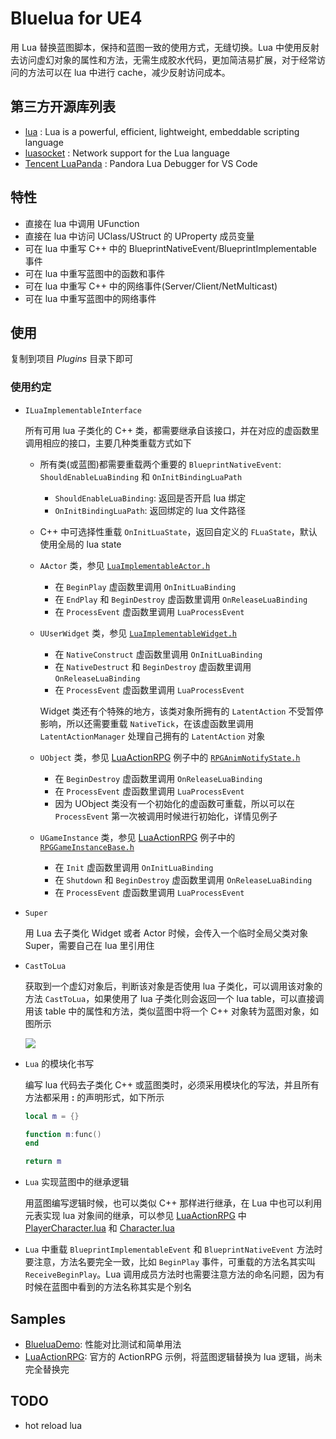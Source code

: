 # Bluelua for UE4 #

用 Lua 替换蓝图脚本，保持和蓝图一致的使用方式，无缝切换。Lua 中使用反射去访问虚幻对象的属性和方法，无需生成胶水代码，更加简洁易扩展，对于经常访问的方法可以在 lua 中进行 cache，减少反射访问成本。

## 第三方开源库列表 ##

* [lua](https://www.lua.org/) : Lua is a powerful, efficient, lightweight, embeddable scripting language
* [luasocket](https://github.com/diegonehab/luasocket) : Network support for the Lua language
* [Tencent LuaPanda](https://github.com/Tencent/LuaPanda) : Pandora Lua Debugger for VS Code

## 特性 ##

* 直接在 lua 中调用 UFunction
* 直接在 lua 中访问 UClass/UStruct 的 UProperty 成员变量
* 可在 lua 中重写 C++ 中的 BlueprintNativeEvent/BlueprintImplementable 事件
* 可在 lua 中重写蓝图中的函数和事件
* 可在 lua 中重写 C++ 中的网络事件(Server/Client/NetMulticast)
* 可在 lua 中重写蓝图中的网络事件

## 使用 ##

复制到项目 *Plugins* 目录下即可

### 使用约定 ###

* `ILuaImplementableInterface`

    所有可用 lua 子类化的 C++ 类，都需要继承自该接口，并在对应的虚函数里调用相应的接口，主要几种类重载方式如下

    * 所有类(或蓝图)都需要重载两个重要的 `BlueprintNativeEvent`: `ShouldEnableLuaBinding` 和 `OnInitBindingLuaPath`
        * `ShouldEnableLuaBinding`: 返回是否开启 lua 绑定
        * `OnInitBindingLuaPath`: 返回绑定的 lua 文件路径
    
    * C++ 中可选择性重载 `OnInitLuaState`，返回自定义的 `FLuaState`，默认使用全局的 lua state

    * `AActor` 类，参见 [`LuaImplementableActor.h`](https://github.com/jashking/Bluelua/blob/master/Source/Bluelua/Public/LuaImplementableActor.h)
        * 在 `BeginPlay` 虚函数里调用 `OnInitLuaBinding`
        * 在 `EndPlay` 和 `BeginDestroy` 虚函数里调用 `OnReleaseLuaBinding`
        * 在 `ProcessEvent` 虚函数里调用 `LuaProcessEvent`

    * `UUserWidget` 类，参见 [`LuaImplementableWidget.h`](https://github.com/jashking/Bluelua/blob/master/Source/Bluelua/Public/LuaImplementableWidget.h)
        * 在 `NativeConstruct` 虚函数里调用 `OnInitLuaBinding`
        * 在 `NativeDestruct` 和 `BeginDestroy` 虚函数里调用 `OnReleaseLuaBinding`
        * 在 `ProcessEvent` 虚函数里调用 `LuaProcessEvent`

        Widget 类还有个特殊的地方，该类对象所拥有的 `LatentAction` 不受暂停影响，所以还需要重载 `NativeTick`，在该虚函数里调用 `LatentActionManager` 处理自己拥有的 `LatentAction` 对象

    * `UObject` 类，参见 [LuaActionRPG](https://github.com/jashking/LuaActionRPG) 例子中的 [`RPGAnimNotifyState.h`](https://github.com/jashking/LuaActionRPG/blob/master/Source/ActionRPG/Public/RPGAnimNotifyState.h)
        * 在 `BeginDestroy` 虚函数里调用 `OnReleaseLuaBinding`
        * 在 `ProcessEvent` 虚函数里调用 `LuaProcessEvent`
        * 因为 UObject 类没有一个初始化的虚函数可重载，所以可以在 `ProcessEvent` 第一次被调用时候进行初始化，详情见例子

    * `UGameInstance` 类，参见 [LuaActionRPG](https://github.com/jashking/LuaActionRPG) 例子中的 [`RPGGameInstanceBase.h`](https://github.com/jashking/LuaActionRPG/blob/master/Source/ActionRPG/Public/RPGGameInstanceBase.h)
        * 在 `Init` 虚函数里调用 `OnInitLuaBinding`
        * 在 `Shutdown` 和 `BeginDestroy` 虚函数里调用 `OnReleaseLuaBinding`
        * 在 `ProcessEvent` 虚函数里调用 `LuaProcessEvent`

* `Super`

    用 Lua 去子类化 Widget 或者 Actor 时候，会传入一个临时全局父类对象 Super，需要自己在 lua 里引用住

* `CastToLua`

    获取到一个虚幻对象后，判断该对象是否使用 lua 子类化，可以调用该对象的方法 `CastToLua`，如果使用了 lua 子类化则会返回一个 lua table，可以直接调用该 table 中的属性和方法，类似蓝图中将一个 C++ 对象转为蓝图对象，如图所示

    ![](Doc/Images/cast.png)

* `Lua` 的模块化书写

    编写 lua 代码去子类化 C++ 或蓝图类时，必须采用模块化的写法，并且所有方法都采用 **:** 的声明形式，如下所示
    ``` lua
    local m = {}

    function m:func()
    end

    return m
    ```

* `Lua` 实现蓝图中的继承逻辑

    用蓝图编写逻辑时候，也可以类似 C++ 那样进行继承，在 Lua 中也可以利用元表实现 lua 对象间的继承，可以参见 [LuaActionRPG](https://github.com/jashking/LuaActionRPG) 中 [PlayerCharacter.lua](https://github.com/jashking/LuaActionRPG/blob/master/Content/Lua/Blueprints/PlayerCharacter.lua) 和 [Character.lua](https://github.com/jashking/LuaActionRPG/blob/master/Content/Lua/Blueprints/Character.lua)

* `Lua` 中重载 `BlueprintImplementableEvent` 和 `BlueprintNativeEvent` 方法时要注意，方法名要完全一致，比如 `BeginPlay` 事件，可重载的方法名其实叫 `ReceiveBeginPlay`。Lua 调用成员方法时也需要注意方法的命名问题，因为有时候在蓝图中看到的方法名称其实是个别名

## Samples ##

* [BlueluaDemo](https://github.com/jashking/BlueluaDemo): 性能对比测试和简单用法
* [LuaActionRPG](https://github.com/jashking/LuaActionRPG): 官方的 ActionRPG 示例，将蓝图逻辑替换为 lua 逻辑，尚未完全替换完

## TODO ##

* hot reload lua